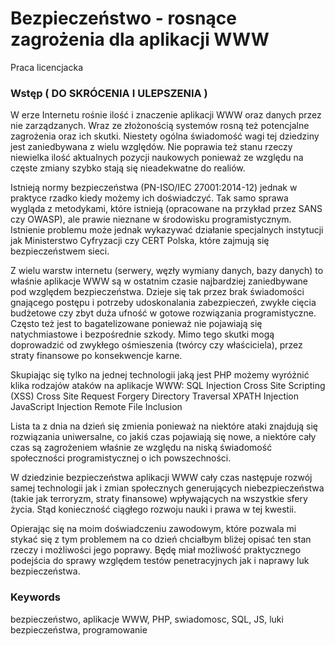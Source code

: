 # Bezpieczeństwo - rosnące zagrożenia dla aplikacji WWW
Praca licencjacka

### Wstęp ( DO SKRÓCENIA I ULEPSZENIA )
W erze Internetu rośnie ilość i znaczenie aplikacji WWW oraz danych przez nie zarządzanych. Wraz ze złożonością systemów rosną też potencjalne zagrożenia oraz ich skutki. Niestety ogólna świadomość wagi tej dziedziny jest zaniedbywana z wielu względów. Nie poprawia też stanu rzeczy niewielka ilość aktualnych pozycji naukowych ponieważ ze względu na częste zmiany szybko stają się nieadekwatne do realiów.

Istnieją normy bezpieczeństwa (PN-ISO/IEC 27001:2014-12) jednak w praktyce rzadko kiedy możemy ich doświadczyć. Tak samo sprawa wygląda z metodykami, które istnieją (opracowane na przykład przez SANS czy OWASP), ale prawie nieznane w środowisku programistycznym. Istnienie problemu może jednak wykazywać działanie specjalnych instytucji jak Ministerstwo Cyfryzacji czy CERT Polska, które zajmują się bezpieczeństwem sieci.

Z wielu warstw internetu (serwery, węzły wymiany danych, bazy danych) to właśnie aplikacje WWW są w ostatnim czasie najbardziej zaniedbywane pod względem bezpieczeństwa. Dzieje się tak przez brak świadomości gnającego postępu i potrzeby udoskonalania zabezpieczeń, zwykłe cięcia budżetowe czy zbyt duża ufność w gotowe rozwiązania programistyczne.  Często też jest to bagatelizowane ponieważ nie pojawiają się natychmiastowe i bezpośrednie szkody. Mimo tego skutki mogą doprowadzić od zwykłego ośmieszenia (twórcy czy właściciela), przez straty finansowe po konsekwencje karne. 

Skupiając się tylko na jednej technologii jaką jest PHP możemy wyróżnić klika rodzajów ataków na aplikacje WWW: 
SQL Injection
Cross Site Scripting (XSS)
Cross Site Request Forgery
Directory Traversal
XPATH Injection
JavaScript Injection
Remote File Inclusion

Lista ta z dnia na dzień się zmienia ponieważ na niektóre ataki znajdują się rozwiązania uniwersalne, co jakiś czas pojawiają się nowe, a niektóre cały czas są zagrożeniem właśnie ze względu na niską świadomość społeczności programistycznej o ich powszechności.

W dziedzinie bezpieczeństwa aplikacji WWW cały czas następuje rozwój samej technologii jak i zmian społecznych generujących niebezpieczeństwa (takie jak terroryzm, straty finansowe) wpływających na wszystkie sfery życia. Stąd konieczność ciągłego rozwoju nauki i prawa w tej kwestii.

Opierając się na moim doświadczeniu zawodowym, które pozwala mi stykać się z tym problemem na co dzień chciałbym bliżej opisać ten stan rzeczy i możliwości jego poprawy. Będę miał możliwość praktycznego podejścia do sprawy względem testów penetracyjnych jak i naprawy luk bezpieczeństwa.


### Keywords
bezpieczeństwo, aplikacje WWW, PHP, swiadomosc, SQL, JS, luki bezpieczeństwa, programowanie
